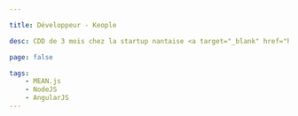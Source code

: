 ```yaml
---

title: Développeur - Keople

desc: CDD de 3 mois chez la startup nantaise <a target="_blank" href="http://www.keople.net">Keople</a> (4 pers.). Développement javascript (NodeJS, AngularJS).

page: false

tags:
    - MEAN.js
    - NodeJS
    - AngularJS
---
```



